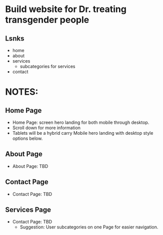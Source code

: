 # Build website for Dr. treating transgender people

## Lsnks
- home
- about
- services
    - subcategories for services
- contact

# NOTES:

## Home Page

- Home Page: screen hero landing for both mobile through desktop.
 - Scroll down for more information
- Tablets will be a hybrid carry Mobile hero landing with desktop style options below.

## About Page

- About Page: TBD

## Contact Page

- Contact Page: TBD

## Services Page

- Contact Page: TBD
    - Suggestion: User subcategories on one Page for easier navigation.